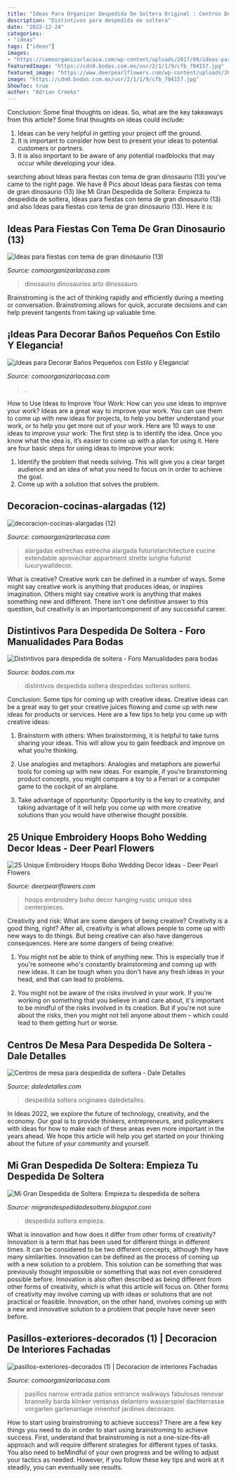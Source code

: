 ```yaml
---
title: "Ideas Para Organizar Despedida De Soltera Original : Centros De Mesa Para Despedida De Soltera"
description: "Distintivos para despedida de soltera"
date: "2022-12-24"
categories:
- "ideas"
tags: ["ideas"]
images:
- "https://comoorganizarlacasa.com/wp-content/uploads/2017/09/ideas-para-decorar-banos-pequenos-16.jpg"
featuredImage: "https://cdn0.bodas.com.mx/usr/2/1/1/9/cfb_704157.jpg"
featured_image: "https://www.deerpearlflowers.com/wp-content/uploads/2015/09/rustic-hanging-embroidery-hoops-wedding-centerpieces.jpg"
image: "https://cdn0.bodas.com.mx/usr/2/1/1/9/cfb_704157.jpg"
ShowToc: true
author: "Adrian Crooks"
---
```



Conclusion: Some final thoughts on ideas.
So, what are the key takeaways from this article?
Some final thoughts on ideas could include:
1. Ideas can be very helpful in getting your project off the ground.
2. It is important to consider how best to present your ideas to potential customers or partners.
3. It is also important to be aware of any potential roadblocks that may occur while developing your idea.

	

		
searching about Ideas para fiestas con tema de gran dinosaurio (13) you've came to the right page. We have 8 Pics about Ideas para fiestas con tema de gran dinosaurio (13) like Mi Gran Despedida de Soltera: Empieza tu despedida de soltera, Ideas para fiestas con tema de gran dinosaurio (13) and also Ideas para fiestas con tema de gran dinosaurio (13). Here it is:
		
    
## Ideas Para Fiestas Con Tema De Gran Dinosaurio (13)

<img loading=lazy src="https://comoorganizarlacasa.com/wp-content/uploads/2017/01/Ideas-para-fiestas-con-tema-de-gran-dinosaurio-13.jpg" onerror="this.onerror=null;this.src='https://tse4.mm.bing.net/th?id=OIP.QCuxTfsE4wU1cpV27jFpLQHaKN&amp;pid=15.1';" alt="Ideas para fiestas con tema de gran dinosaurio (13)">

_Source: comoorganizarlacasa.com_

>dinosaurio dinosaurios arlo dinossauro. 

	

Brainstroming is the act of thinking rapidly and efficiently during a meeting or conversation. Brainstroming allows for quick, accurate decisions and can help prevent tangents from taking up valuable time.

    
## ¡Ideas Para Decorar Baños Pequeños Con Estilo Y Elegancia!

<img loading=lazy src="https://comoorganizarlacasa.com/wp-content/uploads/2017/09/ideas-para-decorar-banos-pequenos-16.jpg" onerror="this.onerror=null;this.src='https://tse2.mm.bing.net/th?id=OIP.xR3JLqVv0mSD__9_GElvQgHaJ4&amp;pid=15.1';" alt="¡Ideas para Decorar Baños Pequeños con Estilo y Elegancia!">

_Source: comoorganizarlacasa.com_

>. 

	

How to Use Ideas to Improve Your Work: How can you use ideas to improve your work?
Ideas are a great way to improve your work. You can use them to come up with new ideas for projects, to help you better understand your work, or to help you get more out of your work. Here are 10 ways to use ideas to improve your work: 
The first step is to identify the idea. Once you know what the idea is, it’s easier to come up with a plan for using it. Here are four basic steps for using ideas to improve your work: 
1) Identify the problem that needs solving. This will give you a clear target audience and an idea of what you need to focus on in order to achieve the goal. 
2) Come up with a solution that solves the problem.

    
## Decoracion-cocinas-alargadas (12)

<img loading=lazy src="https://comoorganizarlacasa.com/wp-content/uploads/2017/08/decoracion-cocinas-alargadas-12.jpg" onerror="this.onerror=null;this.src='https://tse4.mm.bing.net/th?id=OIP.fg50lzDRTAcuwrkPeJNQCQAAAA&amp;pid=15.1';" alt="decoracion-cocinas-alargadas (12)">

_Source: comoorganizarlacasa.com_

>alargadas estrechas estrecha alargada futuristarchitecture cucine extendable aprovechar appartment strette lunghe futurist luxurywalldecor. 

	

What is creative?
Creative work can be defined in a number of ways. Some might say creative work is anything that produces ideas, or inspires imagination. Others might say creative work is anything that makes something new and different. There isn't one definitive answer to this question, but creativity is an importantcomponent of any successful career.

    
## Distintivos Para Despedida De Soltera - Foro Manualidades Para Bodas

<img loading=lazy src="https://cdn0.bodas.com.mx/usr/2/1/1/9/cfb_704157.jpg" onerror="this.onerror=null;this.src='https://tse4.mm.bing.net/th?id=OIP.h0uOXeRMTJlnpZoqjqMErAHaFi&amp;pid=15.1';" alt="Distintivos para despedida de soltera - Foro Manualidades para bodas">

_Source: bodas.com.mx_

>distintivos despedida soltera despedidas solteras soltero. 

	

Conclusion: Some tips for coming up with creative ideas.
Creative ideas can be a great way to get your creative juices flowing and come up with new ideas for products or services. Here are a few tips to help you come up with creative ideas:
1. Brainstorm with others: When brainstorming, it is helpful to take turns sharing your ideas. This will allow you to gain feedback and improve on what you’re thinking.

2. Use analogies and metaphors: Analogies and metaphors are powerful tools for coming up with new ideas. For example, if you’re brainstorming product concepts, you might compare a toy to a Ferrari or a computer game to the cockpit of an airplane.

3. Take advantage of opportunity: Opportunity is the key to creativity, and taking advantage of it will help you come up with more creative solutions than you would have otherwise thought possible.

    
## 25 Unique Embroidery Hoops Boho Wedding Decor Ideas - Deer Pearl Flowers

<img loading=lazy src="https://www.deerpearlflowers.com/wp-content/uploads/2015/09/rustic-hanging-embroidery-hoops-wedding-centerpieces.jpg" onerror="this.onerror=null;this.src='https://tse4.mm.bing.net/th?id=OIP.Wyvq_GB0oETmJ3Lgi3fImwHaLK&amp;pid=15.1';" alt="25 Unique Embroidery Hoops Boho Wedding Decor Ideas - Deer Pearl Flowers">

_Source: deerpearlflowers.com_

>hoops embroidery boho decor hanging rustic unique idea centerpieces. 

	

Creativity and risk: What are some dangers of being creative?
Creativity is a good thing, right? After all, creativity is what allows people to come up with new ways to do things. But being creative can also have dangerous consequences. Here are some dangers of being creative:
1) You might not be able to think of anything new. This is especially true if you're someone who's constantly brainstorming and coming up with new ideas. It can be tough when you don't have any fresh ideas in your head, and that can lead to problems.

2) You might not be aware of the risks involved in your work. If you're working on something that you believe in and care about, it's important to be mindful of the risks involved in its creation. But if you're not sure about the risks, then you might not tell anyone about them – which could lead to them getting hurt or worse.

    
## Centros De Mesa Para Despedida De Soltera - Dale Detalles

<img loading=lazy src="https://i0.wp.com/www.daledetalles.com/wp-content/uploads/2016/07/centro-de-mesa-para-despedida-de-soltera14.jpg" onerror="this.onerror=null;this.src='https://tse1.mm.bing.net/th?id=OIP.DKXl-O1reZTGaluwzKGEzAHaJ4&amp;pid=15.1';" alt="Centros de mesa para despedida de soltera - Dale Detalles">

_Source: daledetalles.com_

>despedida soltera originales daledetalles. 

	

In Ideas 2022, we explore the future of technology, creativity, and the economy. Our goal is to provide thinkers, entrepreneurs, and policymakers with ideas for how to make each of these areas even more important in the years ahead. We hope this article will help you get started on your thinking about the future of your community and yourself.

    
## Mi Gran Despedida De Soltera: Empieza Tu Despedida De Soltera

<img loading=lazy src="http://4.bp.blogspot.com/-ryGIW-eWL-c/U0MONOfWwrI/AAAAAAAABT0/HMaY5d6W9EU/w1200-h630-p-k-no-nu/despedida-soltera.png" onerror="this.onerror=null;this.src='https://tse1.mm.bing.net/th?id=OIP.5kD_jZ8c50bV4ogBEYwx3AAAAA&amp;pid=15.1';" alt="Mi Gran Despedida de Soltera: Empieza tu despedida de soltera">

_Source: migrandespedidadesoltera.blogspot.com_

>despedida soltera empieza. 

	

What is innovation and how does it differ from other forms of creativity?
Innovation is a term that has been used for different things in different times. It can be considered to be two different concepts, although they have many similarities. Innovation can be defined as the process of coming up with a new solution to a problem. This solution can be something that was previously thought impossible or something that was not even considered possible before. Innovation is also often described as being different from other forms of creativity, which is what this article will focus on. Other forms of creativity may involve coming up with ideas or solutions that are not practical or feasible. Innovation, on the other hand, involves coming up with a new and innovative solution to a problem that people have never seen before.

    
## Pasillos-exteriores-decorados (1) | Decoracion De Interiores Fachadas

<img loading=lazy src="http://comoorganizarlacasa.com/wp-content/uploads/2017/08/pasillos-exteriores-decorados-1.jpg" onerror="this.onerror=null;this.src='https://tse1.mm.bing.net/th?id=OIP.qNysgDeoerAfkhogH-MrXgHaLH&amp;pid=15.1';" alt="pasillos-exteriores-decorados (1) | Decoracion de interiores Fachadas">

_Source: comoorganizarlacasa.com_

>pasillos narrow entrada patios entrance walkways fabulosas renovar brannelly barda klinker ventanas delantero wasserspiel dachterrasse vorgarten gartenanlage innenhof jardines decorazo. 

	

How to start using brainstroming to achieve success?
There are a few key things you need to do in order to start using brainstroming to achieve success. First, understand that brainstroming is not a one-size-fits-all approach and will require different strategies for different types of tasks. You also need to beMindful of your own progress and be willing to adjust your tactics as needed. However, if you follow these key tips and work at it steadily, you can eventually see results.

